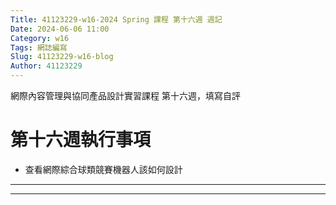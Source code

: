 ```yaml
---
Title: 41123229-w16-2024 Spring 課程 第十六週 週記
Date: 2024-06-06 11:00
Category: w16
Tags: 網誌編寫
Slug: 41123229-w16-blog
Author: 41123229
---
```


網際內容管理與協同產品設計實習課程 第十六週，填寫自評

<!-- PELICAN_END_SUMMARY -->

# 第十六週執行事項
- 查看網際綜合球類競賽機器人該如何設計

---


--- 

